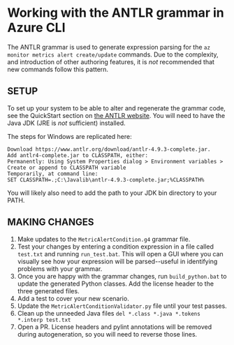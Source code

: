 # Working with the ANTLR grammar in Azure CLI

The ANTLR grammar is used to generate expression parsing for the `az monitor metrics alert create/update` commands. Due to the complexity, and introduction of other authoring features, it is *not* recommended that new commands follow this pattern.

## SETUP

To set up your system to be able to alter and regenerate the grammar code, see the QuickStart section on [the ANTLR website](https://www.antlr.org/). You will need to have the Java JDK (JRE is *not* sufficient) installed.

The steps for Windows are replicated here:
```
Download https://www.antlr.org/download/antlr-4.9.3-complete.jar.
Add antlr4-complete.jar to CLASSPATH, either:
Permanently: Using System Properties dialog > Environment variables > Create or append to CLASSPATH variable
Temporarily, at command line:
SET CLASSPATH=.;C:\Javalib\antlr-4.9.3-complete.jar;%CLASSPATH%
```

You will likely also need to add the path to your JDK bin directory to your PATH.

## MAKING CHANGES

1. Make updates to the `MetricAlertCondition.g4` grammar file.
2. Test your changes by entering a condition expression in a file called `test.txt` and running `run_test.bat`. This will open a GUI where you can visually see how your expression will be parsed--useful in identifying problems with your grammar.
3. Once you are happy with the grammar changes, run `build_python.bat` to update the generated Python classes. Add the license header to the three generated files.
4. Add a test to cover your new scenario.
5. Update the `MetricAlertConditionValidator.py` file until your test passes.
6. Clean up the unneeded Java files `del *.class *.java *.tokens *.interp test.txt`
7. Open a PR. License headers and pylint annotations will be removed during autogeneration, so you will need to reverse those lines.